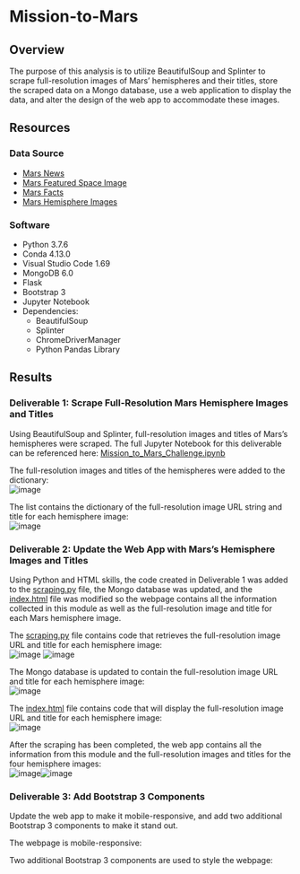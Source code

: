 # Mission-to-Mars

## Overview
The purpose of this analysis is to utilize BeautifulSoup and Splinter to scrape full-resolution images of Mars’ hemispheres and their titles, store the scraped data on a Mongo database, use a web application to display the data, and alter the design of the web app to accommodate these images.

## Resources
### Data Source 
- [Mars News](https://redplanetscience.com/)
- [Mars Featured Space Image](https://spaceimages-mars.com/)
- [Mars Facts](https://galaxyfacts-mars.com/)
- [Mars Hemisphere Images](https://astrogeology.usgs.gov/search/results?q=hemisphere+enhanced&k1=target&v1=Mars)

### Software
- Python 3.7.6
- Conda 4.13.0
- Visual Studio Code 1.69
- MongoDB 6.0
- Flask
- Bootstrap 3
- Jupyter Notebook
- Dependencies:
  - BeautifulSoup
  - Splinter
  - ChromeDriverManager
  - Python Pandas Library

## Results 
### Deliverable 1: Scrape Full-Resolution Mars Hemisphere Images and Titles
Using BeautifulSoup and Splinter, full-resolution images and titles of Mars’s hemispheres were scraped. The full Jupyter Notebook for this deliverable can be referenced here: [Mission_to_Mars_Challenge.ipynb](https://github.com/lkachury/Mission-to-Mars/blob/main/Mission_to_Mars_Challenge.ipynb)

The full-resolution images and titles of the hemispheres were added to the dictionary: 
<br /> ![image](https://user-images.githubusercontent.com/108038989/188778788-2042b224-4b88-4b4e-b571-7bfa9203db8a.png)

The list contains the dictionary of the full-resolution image URL string and title for each hemisphere image: 
<br /> ![image](https://user-images.githubusercontent.com/108038989/188778714-9e49bcf2-c3b1-4f50-8182-0b9ad015386d.png)

### Deliverable 2: Update the Web App with Mars’s Hemisphere Images and Titles
Using Python and HTML skills, the code created in Deliverable 1 was added to the [scraping.py](https://github.com/lkachury/Mission-to-Mars/blob/main/scraping.py) file, the Mongo database was updated, and the [index.html](https://github.com/lkachury/Mission-to-Mars/blob/main/templates/index.html) file was modified so the webpage contains all the information collected in this module as well as the full-resolution image and title for each Mars hemisphere image. 

The [scraping.py](https://github.com/lkachury/Mission-to-Mars/blob/main/scraping.py) file contains code that retrieves the full-resolution image URL and title for each hemisphere image: 
<br /> ![image](https://user-images.githubusercontent.com/108038989/188777871-728c00d4-ec54-4b60-b437-b6815b96af08.png)
![image](https://user-images.githubusercontent.com/108038989/188777954-1ee3ecc4-d67c-4c40-9742-b7a0bf297080.png)

The Mongo database is updated to contain the full-resolution image URL and title for each hemisphere image: 
<br /> ![image](https://user-images.githubusercontent.com/108038989/188778054-ddb0bc6d-4d1f-453e-9b58-6aa8993d51ae.png)

The [index.html](https://github.com/lkachury/Mission-to-Mars/blob/main/templates/index.html) file contains code that will display the full-resolution image URL and title for each hemisphere image: 
<br /> ![image](https://user-images.githubusercontent.com/108038989/188778274-96cfcda2-560c-42c2-beac-70296648474a.png)

After the scraping has been completed, the web app contains all the information from this module and the full-resolution images and titles for the four hemisphere images:
<br /> ![image](https://user-images.githubusercontent.com/108038989/188779821-cfe13597-afe3-4f29-b1d7-ca948bb5c600.png)![image](https://user-images.githubusercontent.com/108038989/188779892-c867552f-cca3-4eb8-935c-76af47cd3615.png)

### Deliverable 3: Add Bootstrap 3 Components
Update the web app to make it mobile-responsive, and add two additional Bootstrap 3 components to make it stand out.


The webpage is mobile-responsive: 

Two additional Bootstrap 3 components are used to style the webpage: 
